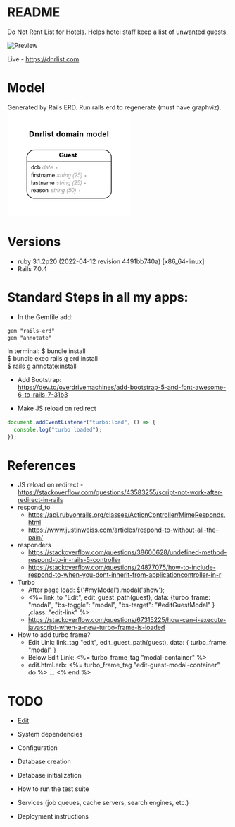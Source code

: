 # README

Do Not Rent List for Hotels. Helps hotel staff keep a list of unwanted guests.

![Preview](preview.png)

Live - https://dnrlist.com

# Model
Generated by Rails ERD. Run rails erd to regenerate (must have graphviz).
![ERD Diagram](erd.png)

# Versions
- ruby 3.1.2p20 (2022-04-12 revision 4491bb740a) [x86_64-linux]
- Rails 7.0.4

# Standard Steps in all my apps:
- In the Gemfile add:
```
gem "rails-erd"
gem "annotate"
```
  In terminal:
  $ bundle install <br>
  $ bundle exec rails g erd:install <br>
  $ rails g annotate:install <br>

- Add Bootstrap: <br>
https://dev.to/overdrivemachines/add-bootstrap-5-and-font-awesome-6-to-rails-7-31b3

- Make JS reload on redirect
```js
document.addEventListener("turbo:load", () => {
  console.log("turbo loaded");
});

```

# References
- JS reload on redirect - https://stackoverflow.com/questions/43583255/script-not-work-after-redirect-in-rails
- respond_to
  - https://api.rubyonrails.org/classes/ActionController/MimeResponds.html
  - https://www.justinweiss.com/articles/respond-to-without-all-the-pain/
- responders
  - https://stackoverflow.com/questions/38600628/undefined-method-respond-to-in-rails-5-controller
  - https://stackoverflow.com/questions/24877075/how-to-include-respond-to-when-you-dont-inherit-from-applicationcontroller-in-r
- Turbo
  - After page load: $('#myModal').modal('show');
  - <%= link_to "Edit", edit_guest_path(guest), data: {turbo_frame: "modal", "bs-toggle": "modal", "bs-target": "#editGuestModal" } ,class: "edit-link" %>
  - https://stackoverflow.com/questions/67315225/how-can-i-execute-javascript-when-a-new-turbo-frame-is-loaded
- How to add turbo frame?
  - Edit Link: link_tag "edit", edit_guest_path(guest), data: { turbo_frame: "modal" }
  - Below Edit Link: <%= turbo_frame_tag "modal-container" %>
  - edit.html.erb:
        <%= turbo_frame_tag "edit-guest-modal-container" do %>
          ...
        <% end %>

# TODO

- <a href="#" onclick="changeModalToEdit(this)" class="edit-link" data-guest-id="<%= guest.id %>" data-bs-toggle="modal" data-bs-target="#newGuestModal">Edit</a>


* System dependencies

* Configuration

* Database creation

* Database initialization

* How to run the test suite

* Services (job queues, cache servers, search engines, etc.)

* Deployment instructions

